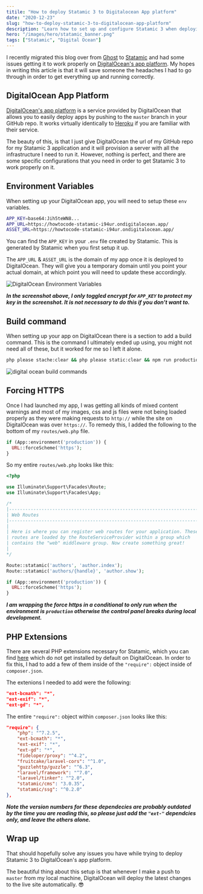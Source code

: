 ```yaml
---
titile: "How to deploy Statamic 3 to Digitalocean App platform"
date: "2020-12-23"
slug: "how-to-deploy-statamic-3-to-digitalocean-app-platform"
description: "Learn how to set up and configure Statamic 3 when deploying to DigitalOcean App Platform"
hero: "/images/hero/statamic_banner.png"
tags: ["Statamic", "Digital Ocean"]
---
```


I recently migrated this blog over from [Ghost](https://ghost.org) to [Statamic](https://statamic.com/) and had some issues getting it to work properly on [DigitalOcean's app platform](https://www.digitalocean.com/products/app-platform/). My hopes in writing this article is that it will save someone the headaches I had to go through in order to get everything up and running correctly.

## DigitalOcean App Platform

[DigitalOcean's app platform](https://www.digitalocean.com/products/app-platform/) is a service provided by DigitalOcean that allows you to easily deploy apps by pushing to the `master` branch in your GitHub repo. It works virtually identically to [Heroku](https://www.heroku.com/) if you are familiar with their service.

The beauty of this, is that I just give DigitalOcean the url of my GitHub repo for my Statamic 3 application and it will provision a server with all the infrastructure I need to run it. However, nothing is perfect, and there are some specific configurations that you need in order to get Statamic 3 to work properly on it.

## Environment Variables

When setting up your DigitalOcean app, you will need to setup these `env` variables.

```bash
APP_KEY=base64:Jih5teWN8...
APP_URL=https://howtocode-statamic-i94ur.ondigitalocean.app/
ASSET_URL=https://howtocode-statamic-i94ur.ondigitalocean.app/
```

You can find the `APP_KEY` in your `.env` file created by Statamic. This is generated by Statamic when you first setup it up.

The `APP_URL` & `ASSET_URL` is the domain of my app once it is deployed to DigitalOcean. They will give you a temporary domain until you point your actual domain, at which point you will need to update these accordingly.

![DigitalOcean Environment Variables](/images/digital-ocean-statamic/digital_ocean_environment_variables.png)

_**In the screenshot above, I only toggled encrypt for `APP_KEY` to protect my key in the screenshot. It is not necessary to do this if you don't want to.**_

## Build command

When setting up your app on DigitalOcean there is a section to add a build command. This is the command I ultimately ended up using, you might not need all of these, but it worked for me so I left it alone.

```bash
php please stache:clear && php please static:clear && npm run production && php artisan config:cache
```

![digital ocean build commands](/images/digital-ocean-statamic/digital_ocean_build_commands.png)

## Forcing HTTPS

Once I had launched my app, I was getting all kinds of mixed content warnings and most of my images, css and js files were not being loaded properly as they were making requests to `http://` while the site on DigitalOcean was over `https://`. To remedy this, I added the following to the bottom of my `routes/web.php` file.

```php
if (App::environment('production')) {
  URL::forceScheme('https');
}
```

So my entire `routes/web.php` looks like this:

```php
<?php

use Illuminate\Support\Facades\Route;
use Illuminate\Support\Facades\App;

/*
|--------------------------------------------------------------------------
| Web Routes
|--------------------------------------------------------------------------
|
| Here is where you can register web routes for your application. These
| routes are loaded by the RouteServiceProvider within a group which
| contains the "web" middleware group. Now create something great!
|
*/

Route::statamic('authors', 'author.index');
Route::statamic('authors/{handle}', 'author.show');

if (App::environment('production')) {
  URL::forceScheme('https');
}
```

_**I am wrapping the force https in a conditional to only run when the environment is `production` otherwise the control panel breaks during local development.**_

## PHP Extensions

There are several PHP extensions necessary for Statamic, which you can find [here](https://statamic.dev/requirements) which do not get installed by default on DigitalOcean. In order to fix this, I had to add a few of them inside of the `"require":` object inside of `composer.json`.

The extenions I needed to add were the following:

```json
"ext-bcmath": "*",
"ext-exif": "*",
"ext-gd": "*",
```

The entire `"require":` object within `composer.json` looks like this:

```json
"require": {
    "php": "^7.2.5",
    "ext-bcmath": "*",
    "ext-exif": "*",
    "ext-gd": "*",
    "fideloper/proxy": "^4.2",
    "fruitcake/laravel-cors": "^1.0",
    "guzzlehttp/guzzle": "^6.3",
    "laravel/framework": "^7.0",
    "laravel/tinker": "^2.0",
    "statamic/cms": "3.0.35",
    "statamic/ssg": "^0.2.0"
},
```

_**Note the version numbers for these dependecies are probably outdated by the time you are reading this, so please just add the `"ext-"` dependcies only, and leave the others alone.**_

## Wrap up

That should hopefully solve any issues you have while trying to deploy Statamic 3 to DigitalOcean's app platform.

The beautiful thing about this setup is that whenever I make a push to `master` from my local machine, DigitalOcean will deploy the latest changes to the live site automatically. 😎
